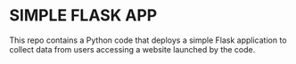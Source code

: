 # SIMPLE FLASK APP

This repo contains a Python code that deploys a simple Flask application to collect data from users accessing a website launched by the code.
